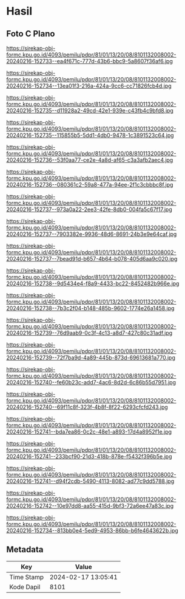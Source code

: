 # Hasil

## Foto C Plano

https://sirekap-obj-formc.kpu.go.id/4093/pemilu/pdpr/81/01/13/20/08/8101132008002-20240216-152733--ea4f671c-777d-43b6-bbc9-5a8607f36af6.jpg

https://sirekap-obj-formc.kpu.go.id/4093/pemilu/pdpr/81/01/13/20/08/8101132008002-20240216-152734--13ea01f3-216a-424a-9cc6-cc71826fcb4d.jpg

https://sirekap-obj-formc.kpu.go.id/4093/pemilu/pdpr/81/01/13/20/08/8101132008002-20240216-152735--d11928a2-49cd-42e1-939e-c43fb4c9bfd8.jpg

https://sirekap-obj-formc.kpu.go.id/4093/pemilu/pdpr/81/01/13/20/08/8101132008002-20240216-152735--115855b5-5dd1-4db0-9478-1c3891523c64.jpg

https://sirekap-obj-formc.kpu.go.id/4093/pemilu/pdpr/81/01/13/20/08/8101132008002-20240216-152736--53f0aa77-ce2e-4a8d-af65-c3a3afb2aec4.jpg

https://sirekap-obj-formc.kpu.go.id/4093/pemilu/pdpr/81/01/13/20/08/8101132008002-20240216-152736--080361c2-59a8-477a-94ee-2f1c3cbbbc8f.jpg

https://sirekap-obj-formc.kpu.go.id/4093/pemilu/pdpr/81/01/13/20/08/8101132008002-20240216-152737--973a0a22-2ee3-42fe-8db0-004fa5c67f17.jpg

https://sirekap-obj-formc.kpu.go.id/4093/pemilu/pdpr/81/01/13/20/08/8101132008002-20240216-152737--7903382e-9936-48d6-8691-24b3e9e64caf.jpg

https://sirekap-obj-formc.kpu.go.id/4093/pemilu/pdpr/81/01/13/20/08/8101132008002-20240216-152737--7bead91d-b657-4b64-b078-405d6aa9c020.jpg

https://sirekap-obj-formc.kpu.go.id/4093/pemilu/pdpr/81/01/13/20/08/8101132008002-20240216-152738--9d5434e4-f8a9-4433-bc22-8452482b966e.jpg

https://sirekap-obj-formc.kpu.go.id/4093/pemilu/pdpr/81/01/13/20/08/8101132008002-20240216-152738--7b3c2f04-b148-485b-9602-1774e26a1458.jpg

https://sirekap-obj-formc.kpu.go.id/4093/pemilu/pdpr/81/01/13/20/08/8101132008002-20240216-152739--76d9aab9-0c3f-4c13-a8d7-427c80c31adf.jpg

https://sirekap-obj-formc.kpu.go.id/4093/pemilu/pdpr/81/01/13/20/08/8101132008002-20240216-152739--72f7ba9d-4a89-445b-873d-69613681a770.jpg

https://sirekap-obj-formc.kpu.go.id/4093/pemilu/pdpr/81/01/13/20/08/8101132008002-20240216-152740--fe60b23c-add7-4ac6-8d2d-6c86b55d7951.jpg

https://sirekap-obj-formc.kpu.go.id/4093/pemilu/pdpr/81/01/13/20/08/8101132008002-20240216-152740--69f11c8f-323f-4b8f-8f22-6293cfcfd243.jpg

https://sirekap-obj-formc.kpu.go.id/4093/pemilu/pdpr/81/01/13/20/08/8101132008002-20240216-152741--bda7ea86-0c2c-48e1-a893-17d4a8952f1e.jpg

https://sirekap-obj-formc.kpu.go.id/4093/pemilu/pdpr/81/01/13/20/08/8101132008002-20240216-152741--233bcf90-21d3-418b-878e-f5432f396b5e.jpg

https://sirekap-obj-formc.kpu.go.id/4093/pemilu/pdpr/81/01/13/20/08/8101132008002-20240216-152741--d94f2cdb-5490-4113-8082-ad77c9dd5788.jpg

https://sirekap-obj-formc.kpu.go.id/4093/pemilu/pdpr/81/01/13/20/08/8101132008002-20240216-152742--10e97dd8-aa55-415d-9bf3-72a6ee47a83c.jpg

https://sirekap-obj-formc.kpu.go.id/4093/pemilu/pdpr/81/01/13/20/08/8101132008002-20240216-152734--813bb0e4-5ed9-4953-86bb-b6fe4643622b.jpg


## Metadata

| Key        | Value               |
| ---------- | ------------------- |
| Time Stamp | 2024-02-17 13:05:41 |
| Kode Dapil | 8101                |



